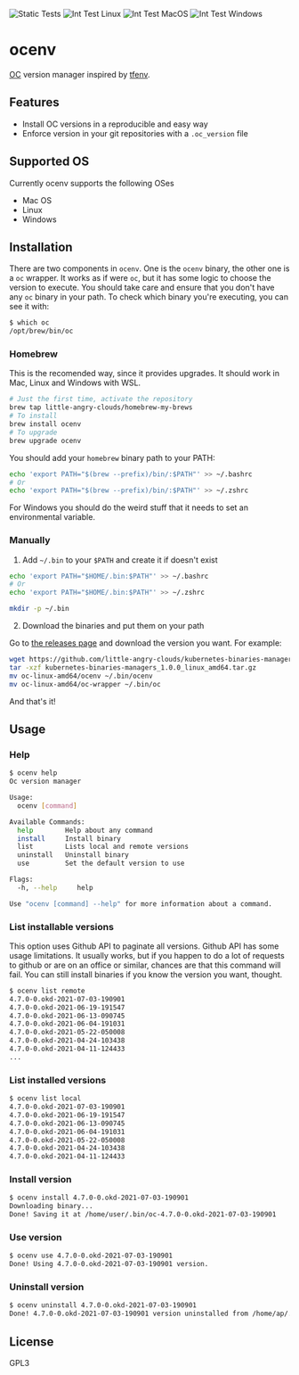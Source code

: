 ![Static Tests](https://github.com/little-angry-clouds/kubernetes-binaries-managers/workflows/Generic%20tests/badge.svg) ![Int Test Linux](https://github.com/little-angry-clouds/kubernetes-binaries-managers/workflows/Int%20Test%20Linux/badge.svg) ![Int Test MacOS](https://github.com/little-angry-clouds/kubernetes-binaries-managers/workflows/Int%20Test%20MacOS/badge.svg) ![Int Test Windows](https://github.com/little-angry-clouds/kubernetes-binaries-managers/workflows/Int%20Test%20Windows/badge.svg)

# ocenv

[OC](https://docs.openshift.com/container-platform/4.2/cli_reference/openshift_cli/getting-started-cli.html) version
manager inspired by [tfenv](https://github.com/tfutils/tfenv/).

## Features

- Install OC versions in a reproducible and easy way
- Enforce version in your git repositories with a `.oc_version` file

## Supported OS

Currently ocenv supports the following OSes

- Mac OS
- Linux
- Windows

## Installation

There are two components in `ocenv`. One is the `ocenv` binary, the other one
is a `oc` wrapper. It works as if were `oc`, but it has some logic to choose
the version to execute. You should take care and ensure that you don't have any
`oc` binary in your path. To check which binary you're executing, you can see
it with:

```bash
$ which oc
/opt/brew/bin/oc
```

### Homebrew

This is the recomended way, since it provides upgrades. It should work in Mac,
Linux and Windows with WSL.

```bash
# Just the first time, activate the repository
brew tap little-angry-clouds/homebrew-my-brews
# To install
brew install ocenv
# To upgrade
brew upgrade ocenv
```

You should add your `homebrew` binary path to your PATH:

```bash
echo 'export PATH="$(brew --prefix)/bin/:$PATH"' >> ~/.bashrc
# Or
echo 'export PATH="$(brew --prefix)/bin/:$PATH"' >> ~/.zshrc
```

For Windows you should do the weird stuff that it needs to set an environmental variable.

### Manually

1. Add `~/.bin` to your `$PATH` and create it if doesn't exist

```bash
echo 'export PATH="$HOME/.bin:$PATH"' >> ~/.bashrc
# Or
echo 'export PATH="$HOME/.bin:$PATH"' >> ~/.zshrc

mkdir -p ~/.bin
```

2. Download the binaries and put them on your path

Go to [the releases
page](https://github.com/little-angry-clouds/kubernetes-binaries-managers/releases)
and download the version you want. For example:

```bash
wget https://github.com/little-angry-clouds/kubernetes-binaries-managers/releases/download/v1.0.0/kubernetes-binaries-managers_1.0.0_linux_amd64.tar.gz
tar -xzf kubernetes-binaries-managers_1.0.0_linux_amd64.tar.gz
mv oc-linux-amd64/ocenv ~/.bin/ocenv
mv oc-linux-amd64/oc-wrapper ~/.bin/oc
```

And that's it!

## Usage

### Help

```bash
$ ocenv help
Oc version manager

Usage:
  ocenv [command]

Available Commands:
  help        Help about any command
  install     Install binary
  list        Lists local and remote versions
  uninstall   Uninstall binary
  use         Set the default version to use

Flags:
  -h, --help     help

Use "ocenv [command] --help" for more information about a command.
```

### List installable versions

This option uses Github API to paginate all versions. Github API has some usage
limitations. It usually works, but if you happen to do a lot of requests to
github or are on an office or similar, chances are that this command will fail.
You can still install binaries if you know the version you want, thought.

```bash
$ ocenv list remote
4.7.0-0.okd-2021-07-03-190901
4.7.0-0.okd-2021-06-19-191547
4.7.0-0.okd-2021-06-13-090745
4.7.0-0.okd-2021-06-04-191031
4.7.0-0.okd-2021-05-22-050008
4.7.0-0.okd-2021-04-24-103438
4.7.0-0.okd-2021-04-11-124433
...
```

### List installed versions

```bash
$ ocenv list local
4.7.0-0.okd-2021-07-03-190901
4.7.0-0.okd-2021-06-19-191547
4.7.0-0.okd-2021-06-13-090745
4.7.0-0.okd-2021-06-04-191031
4.7.0-0.okd-2021-05-22-050008
4.7.0-0.okd-2021-04-24-103438
4.7.0-0.okd-2021-04-11-124433
```

### Install version

```bash
$ ocenv install 4.7.0-0.okd-2021-07-03-190901
Downloading binary...
Done! Saving it at /home/user/.bin/oc-4.7.0-0.okd-2021-07-03-190901
```

### Use version

```bash
$ ocenv use 4.7.0-0.okd-2021-07-03-190901
Done! Using 4.7.0-0.okd-2021-07-03-190901 version.
```

### Uninstall version

```bash
$ ocenv uninstall 4.7.0-0.okd-2021-07-03-190901
Done! 4.7.0-0.okd-2021-07-03-190901 version uninstalled from /home/ap/.bin/oc-4.7.0-0.okd-2021-07-03-190901.
```

## License

GPL3
